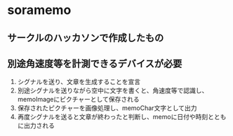 # soramemo

## サークルのハッカソンで作成したもの
## 別途角速度等を計測できるデバイスが必要

1. シグナルを送り、文章を生成することを宣言
2. 別途シグナルを送りながら空中に文字を書くと、角速度等で認識し、memoImageにピクチャーとして保存される
3. 保存されたピクチャーを画像処理し、memoChar文字として出力
4. 再度シグナルを送ると文章が終わったと判断し、memoに日付や時刻とともに出力される
